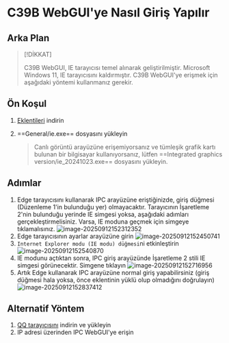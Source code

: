 # C39B WebGUI'ye Nasıl Giriş Yapılır

## Arka Plan

> [!DİKKAT]
>
> C39B WebGUI, IE tarayıcısı temel alınarak geliştirilmiştir. Microsoft Windows 11, IE tarayıcısını kaldırmıştır. C39B WebGUI'ye erişmek için aşağıdaki yöntemi kullanmanız gerekir.

## Ön Koşul

1. [Eklentileri](https://maozuxiao.github.io/my-website/assets/plug-ins.rar) indirin  

2. ==General/ie.exe== dosyasını yükleyin  

   > Canlı görüntü arayüzüne erişemiyorsanız ve tümleşik grafik kartı bulunan bir bilgisayar kullanıyorsanız, lütfen ==Integrated graphics version/ie_20241023.exe== dosyasını yükleyin.

## Adımlar

1. Edge tarayıcısını kullanarak IPC arayüzüne eriştiğinizde, giriş düğmesi (Düzenleme 1'in bulunduğu yer) olmayacaktır. Tarayıcının İşaretleme 2'nin bulunduğu yerinde IE simgesi yoksa, aşağıdaki adımları gerçekleştirmelisiniz. Varsa, IE moduna geçmek için simgeye tıklamalısınız.
   ![image-20250912152312352](https://cdn.jsdelivr.net/gh/maozuxiao/Image-shack/image-20250912152312352.png)
2. Edge tarayıcısının ayarlar arayüzüne girin
   ![image-20250912152450741](https://cdn.jsdelivr.net/gh/maozuxiao/Image-shack/image-20250912152450741.png)
3. `Internet Explorer modu (IE modu) düğmesi`ni etkinleştirin
   ![image-20250912152540870](https://cdn.jsdelivr.net/gh/maozuxiao/Image-shack/image-20250912152540870.png)
4. IE modunu açtıktan sonra, IPC giriş arayüzünde İşaretleme 2 stili IE simgesi görünecektir. Simgene tıklayın
   ![image-20250912152716956](https://cdn.jsdelivr.net/gh/maozuxiao/Image-shack/image-20250912152716956.png)
5. Artık Edge kullanarak IPC arayüzüne normal giriş yapabilirsiniz (giriş düğmesi hala yoksa, önce eklentinin yüklü olup olmadığını doğrulayın)
   ![image-20250912152837412](https://cdn.jsdelivr.net/gh/maozuxiao/Image-shack/image-20250912152837412.png)

## Alternatif Yöntem

1. [QQ tarayıcısını](http://dldir1.qq.com/invc/tt/QQBrowser_Setup_9.7.exe) indirin ve yükleyin
2. IP adresi üzerinden IPC WebGUI'ye erişin